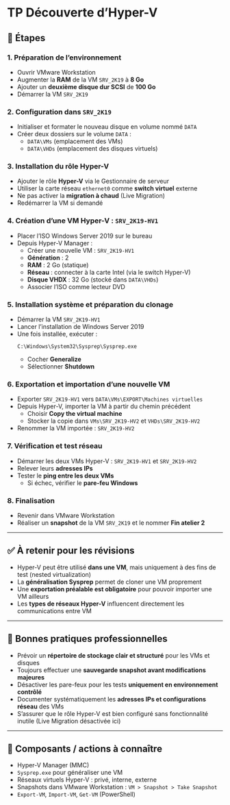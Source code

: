 # TP Découverte d’Hyper-V

## 📝 Étapes

### 1. Préparation de l’environnement

- Ouvrir VMware Workstation
- Augmenter la **RAM** de la VM `SRV_2K19` à **8 Go**
- Ajouter un **deuxième disque dur SCSI** de **100 Go**
- Démarrer la VM `SRV_2K19`

### 2. Configuration dans `SRV_2K19`

- Initialiser et formater le nouveau disque en volume nommé `DATA`
- Créer deux dossiers sur le volume `DATA` :
    - `DATA\VMs` (emplacement des VMs)
    - `DATA\VHDs` (emplacement des disques virtuels)

### 3. Installation du rôle Hyper-V

- Ajouter le rôle **Hyper-V** via le Gestionnaire de serveur
- Utiliser la carte réseau `ethernet0` comme **switch virtuel** externe
- Ne pas activer la **migration à chaud** (Live Migration)
- Redémarrer la VM si demandé

### 4. Création d’une VM Hyper-V : `SRV_2K19-HV1`

- Placer l’ISO Windows Server 2019 sur le bureau
- Depuis Hyper-V Manager :
    - Créer une nouvelle VM : `SRV_2K19-HV1`
    - **Génération** : 2
    - **RAM** : 2 Go (statique)
    - **Réseau** : connecter à la carte Intel (via le switch Hyper-V)
    - **Disque VHDX** : 32 Go (stocké dans `DATA\VHDs`)
    - Associer l’ISO comme lecteur DVD

### 5. Installation système et préparation du clonage

- Démarrer la VM `SRV_2K19-HV1`
- Lancer l’installation de Windows Server 2019
- Une fois installée, exécuter :
    ```
    C:\Windows\System32\Sysprep\Sysprep.exe
    ```
    - Cocher **Generalize**
    - Sélectionner **Shutdown**

### 6. Exportation et importation d’une nouvelle VM

- Exporter `SRV_2K19-HV1` vers `DATA\VMs\EXPORT\Machines virtuelles`
- Depuis Hyper-V, importer la VM à partir du chemin précédent
    - Choisir **Copy the virtual machine**
    - Stocker la copie dans `VMs\SRV_2K19-HV2` et `VHDs\SRV_2K19-HV2`
- Renommer la VM importée : `SRV_2K19-HV2`

### 7. Vérification et test réseau

- Démarrer les deux VMs Hyper-V : `SRV_2K19-HV1` et `SRV_2K19-HV2`
- Relever leurs **adresses IPs**
- Tester le **ping entre les deux VMs**
    - Si échec, vérifier le **pare-feu Windows**

### 8. Finalisation

- Revenir dans VMware Workstation
- Réaliser un **snapshot** de la VM `SRV_2K19` et le nommer **Fin atelier 2**

---

## ✅ À retenir pour les révisions

- Hyper-V peut être utilisé **dans une VM**, mais uniquement à des fins de test (nested virtualization)
- La **généralisation Sysprep** permet de cloner une VM proprement
- Une **exportation préalable est obligatoire** pour pouvoir importer une VM ailleurs
- Les **types de réseaux Hyper-V** influencent directement les communications entre VM

---

## 📌 Bonnes pratiques professionnelles

- Prévoir un **répertoire de stockage clair et structuré** pour les VMs et disques
- Toujours effectuer une **sauvegarde snapshot avant modifications majeures**
- Désactiver les pare-feux pour les tests **uniquement en environnement contrôlé**
- Documenter systématiquement les **adresses IPs et configurations réseau** des VMs
- S’assurer que le rôle Hyper-V est bien configuré sans fonctionnalité inutile (Live Migration désactivée ici)

---

## 🔗 Composants / actions à connaître

- Hyper-V Manager (MMC)
- `Sysprep.exe` pour généraliser une VM
- Réseaux virtuels Hyper-V : privé, interne, externe
- Snapshots dans VMware Workstation : `VM > Snapshot > Take Snapshot`
- `Export-VM`, `Import-VM`, `Get-VM` (PowerShell)